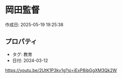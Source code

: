 # 岡田監督

作成日: 2025-05-19 19:25:38

## プロパティ

- タグ: 教育
- 日付: 2024-03-12

https://youtu.be/2UtK1P3kv1g?si=iExP8ibGgXM3Qk2W
